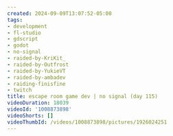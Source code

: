 ```yaml
---
created: 2024-09-09T13:07:52-05:00
tags:
- development
- fl-studio
- gdscript
- godot
- no-signal
- raided-by-KriKit_
- raided-by-Outfrost
- raided-by-YukieVT
- raided-by-ambadev
- raiding-finisfine
- twitch
title: escape room game dev | no signal (day 115)
videoDuration: 18039
videoId: '1008873898'
videoShorts: []
videoThumbId: /videos/1008873898/pictures/1926024251
---
```

